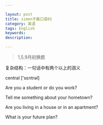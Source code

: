 ```yaml
---

layout: post
title: simon于磊口语01
category: 英语
tags: English
keywords: 
description: 

---
```


>1,5,9月初换题

复杂结构：一句话中有两个以上的涵义

central ['sɛntrəl]


Are you a student or do you work?

Tell me something about your hometown?

Are you living in a house or in an apartment?

What is your future plan?